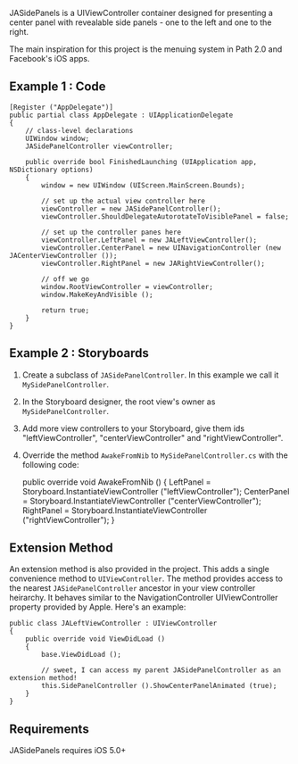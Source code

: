 JASidePanels is a UIViewController container designed for presenting a center panel with revealable side panels - one to the left and one to the right. 

The main inspiration for this project is the menuing system in Path 2.0 and Facebook's iOS apps.

##  Example 1 : Code


	[Register ("AppDelegate")]
	public partial class AppDelegate : UIApplicationDelegate
	{
		// class-level declarations
		UIWindow window;
		JASidePanelController viewController;

		public override bool FinishedLaunching (UIApplication app, NSDictionary options)
		{
			window = new UIWindow (UIScreen.MainScreen.Bounds);

			// set up the actual view controller here
			viewController = new JASidePanelController();
			viewController.ShouldDelegateAutorotateToVisiblePanel = false;

			// set up the controller panes here
			viewController.LeftPanel = new JALeftViewController();
			viewController.CenterPanel = new UINavigationController (new JACenterViewController ());
			viewController.RightPanel = new JARightViewController();

			// off we go
			window.RootViewController = viewController;
			window.MakeKeyAndVisible ();

			return true;
		}
	}

## Example 2 : Storyboards

1. Create a subclass of `JASidePanelController`. In this example we call it `MySidePanelController`.
2. In the Storyboard designer, the root view's owner as `MySidePanelController`.
3. Add more view controllers to your Storyboard, give them ids "leftViewController", "centerViewController" and "rightViewController". 
4. Override the method `AwakeFromNib` to `MySidePanelController.cs` with the following code:


    public override void AwakeFromNib ()
    {
        LeftPanel = Storyboard.InstantiateViewController ("leftViewController");
        CenterPanel = Storyboard.InstantiateViewController ("centerViewController");
        RightPanel = Storyboard.InstantiateViewController ("rightViewController");
    }

## Extension Method

An extension method is also provided in the project. This adds a single convenience method to `UIViewController`. The method provides access to the nearest `JASidePanelController` ancestor in your view controller heirarchy. It behaves similar to the NavigationController UIViewController property provided by Apple. Here's an example:

    public class JALeftViewController : UIViewController
    {
		public override void ViewDidLoad ()
		{
			base.ViewDidLoad ();
			
            // sweet, I can access my parent JASidePanelController as an extension method!
    		this.SidePanelController ().ShowCenterPanelAnimated (true);
		}
    }
    
## Requirements


JASidePanels requires iOS 5.0+


